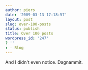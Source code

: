 ```yaml
---
author: piers
date: '2009-03-13 17:18:57'
layout: post
slug: over-100-posts
status: publish
title: Over 100 posts
wordpress_id: '247'
? ''
: - Blog
---
```


And I didn't even notice. Dagnammit.

